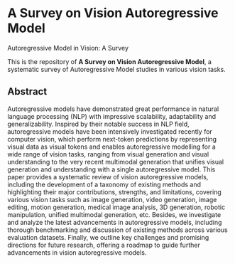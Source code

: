 # A Survey on Vision Autoregressive Model
Autoregressive Model in Vision: A Survey

This is the repository of **A Survey on Vision Autoregressive Model**, a systematic survey of Autoregressive Model studies in various vision tasks.

## Abstract
Autoregressive models have demonstrated great performance in natural language processing (NLP) with impressive scalability, adaptability and generalizability.
Inspired by their notable success in NLP field, autoregressive models have been intensively investigated recently for computer vision, which perform next-token predictions by representing visual data as visual tokens and enables autoregressive modelling for a wide range of vision tasks, ranging from visual generation and visual understanding to the very recent multimodal generation that unifies visual generation and understanding with a single autoregressive model.
This paper provides a systematic review of vision autoregressive models, including the development of a taxonomy of existing methods and highlighting their major contributions, strengths, and limitations, covering various vision tasks such as image generation, video generation, image editing, motion generation, medical image analysis, 3D generation, robotic manipulation, unified multimodal generation, etc.
Besides, we investigate and analyze the latest advancements in autoregressive models, including thorough benchmarking and discussion of existing methods across various evaluation datasets.
Finally, we outline key challenges and promising directions for future research, offering a roadmap to guide further advancements in vision autoregressive models.
